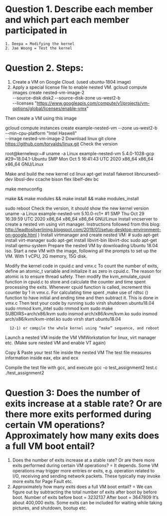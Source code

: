 # Question 1. Describe each member and which part each member participated in
	1. Deepa = Modifying the kernel
	2. Jae Woong = Test the kernel

# Question 2. Steps:
1. Create a VM on Google Cloud. (used ubuntu-1804 image)
2. Apply a special license file to enable nested VM.
	gcloud compute images create nested-vm-image-2 \
--source-disk disk2 --source-disk-zone us-west2-b \
  --licenses "https://www.googleapis.com/compute/v1/projects/vm-options/global/licenses/enable-vmx"

Then create a VM using this image

gcloud compute instances create example-nested-vm --zone us-west2-b \
              --min-cpu-platform "Intel Haswell" \
              	--image nested-vm-image-2
Download linux
git clone https://github.com/torvalds/linux.git
Check the version

root@kernelexp:~# uname -a
Linux example-nested-vm 5.4.0-1028-gcp #29~18.04.1-Ubuntu SMP Mon Oct 5 16:41:43 UTC 2020 x86_64 x86_64 x86_64 GNU/Linux

Make and build the new kernel
cd linux
apt-get install fakeroot libncurses5-dev libssl-dev ccache bison flex libelf-dev bc

make menuconfig

make && make modules && make install && make modules_install

sudo reboot
Check the version, it should show the new kernel version
uname -a
Linux example-nested-vm 5.10.0-rc1+ #1 SMP Thu Oct 29 16:39:59 UTC 2020 x86_64 x86_64 x86_64 GNU/Linux
Install vncserver to create a nested vm using virt manager. Instructions followed from this blog:
http://leadtosilverlining.blogspot.com/2019/01/setup-desktop-environment-on-google.html
) Install virtmanager and create nested VM: # 
sudo apt-get install virt-manager 
sudo apt-get install libvirt-bin libvirt-doc 
sudo apt-get install qemu-system 
Prepare the nested VM by downloading Ubuntu 18.04 iso. 
Start a new VM with the image, following all the prompts to set up the VM. With 1 vCPU, 2G memory, 15G disk.

Modify the kernel code in cpuid.c and vmx.c
To count the number of exits, define an atomic_t variable and initialize it as zero in cpuid.c. The reason for atomic is to ensure thread safety. 
Then modify the kvm_emulate_cpuid function in cpuid.c to store and calculate the counter and time spent processing the exits.
Whenever cpuid function is called, increment this counter by 1 in vmx.c.
	For calculating time spent ,make use of rdtsc () function to have initial and ending time and then subtract it. This is done in vmx.c
Then test your code by running
sudo virsh shutdown ubuntu18.04
sudo rmmod kvm_intel
sudo rmmod kvm
sudo make SUBDIRS=arch/x86/kvm
sudo insmod arch/x86/kvm/kvm.ko
sudo insmod arch/x86/kvm/kvm-intel.ko
sudo virsh start ubuntu18.04

      12-1) or compile the whole kernel using “make” sequence, and reboot


 Launch a nested VM inside the VM
VMWorkstation for linux, virt manager etc.
(Make sure nested VM and enable VT again)


 Copy & Paste your test file inside the nested VM
The test file measures information inside eax, ebx and ecx


 Compile the test file with gcc, and execute
gcc -o test_assignment2 test.c
./test_assignment2

# Question 3: Does the number of exits increase at a stable rate? Or are there more exits performed during certain VM operations?  Approximately how many exits does a full VM boot entail?
1. Does the number of exits increase at a stable rate? Or are there more exits performed during certain VM operations?
= It depends. Some VM operations may trigger more entries or exits, e.g. operation related to I/O, receiving and sending network packets. These typically may invoke more exits for Page Fault etc.
2. Approximately how many exits does a full VM boot entail?
= We can figure out by subtracting the total number of exits after boot by before boot.
Number of exits before boot = 3232137
After boot = 3647809
It’s about 400,000 exits. Some exits can be included for waiting while taking pictures, and shutdown, bootup etc.

